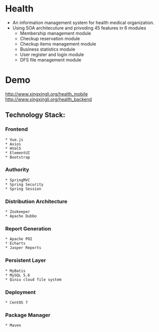 # Health
* An information management system for health medical organization.
* Using SOA architecuture and privoding 45 features in 6 modules
  * Membership management module
  * Checkup reservation module
  * Checkup items management module
  * Business statistics module
  * User register and login module
  * DFS file management module
# Demo
http://www.xingxingli.org/health_mobile <br/>
http://www.xingxingli.org/health_backend
## Technology Stack:
  ### Frontend
    * Vue.js
    * Axios
    * Html5
    * ElementUI
    * Bootstrap
  ### Authority
    * SpringMVC
    * Spring Security
    * Spring Session
  ### Distribution Architecture
    * Zookeeper
    * Apache Dubbo
  ### Report Generation 
    * Apache POI
    * Echarts
    * Jasper Reports
  ### Persistent Layer
    * MyBatis
    * MySQL 5.6
    * Qiniu cloud file system
  ### Deployment
    * CentOS 7
  ### Package Manager
    * Maven
